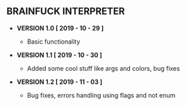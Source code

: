 BRAINFUCK INTERPRETER
---------------------

+ **VERSION 1.0 [ 2019 - 10 - 29 ]**
	- Basic functionality

+ **VERSION 1.1 [ 2019 - 10 - 30 ]**
	- Added some cool stuff like args and colors, bug fixes

+ **VERSION 1.2 [ 2019 - 11 - 03 ]**
	- Bug fixes, errors handling using flags and not enum
